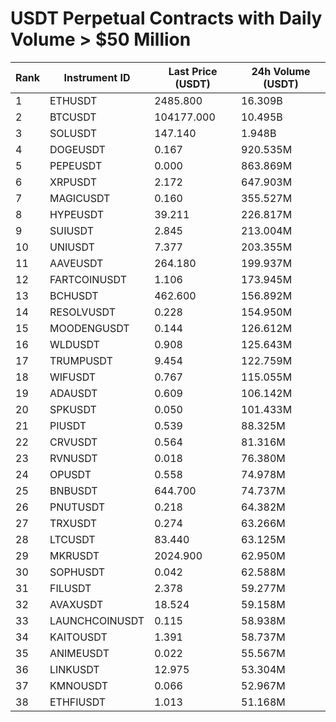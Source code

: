 # USDT Perpetual Contracts with Daily Volume > $50 Million

| Rank | Instrument ID | Last Price (USDT) | 24h Volume (USDT) |
|------|---------------|-------------------|-------------------|
| 1 | ETHUSDT | 2485.800 | 16.309B |
| 2 | BTCUSDT | 104177.000 | 10.495B |
| 3 | SOLUSDT | 147.140 | 1.948B |
| 4 | DOGEUSDT | 0.167 | 920.535M |
| 5 | PEPEUSDT | 0.000 | 863.869M |
| 6 | XRPUSDT | 2.172 | 647.903M |
| 7 | MAGICUSDT | 0.160 | 355.527M |
| 8 | HYPEUSDT | 39.211 | 226.817M |
| 9 | SUIUSDT | 2.845 | 213.004M |
| 10 | UNIUSDT | 7.377 | 203.355M |
| 11 | AAVEUSDT | 264.180 | 199.937M |
| 12 | FARTCOINUSDT | 1.106 | 173.945M |
| 13 | BCHUSDT | 462.600 | 156.892M |
| 14 | RESOLVUSDT | 0.228 | 154.950M |
| 15 | MOODENGUSDT | 0.144 | 126.612M |
| 16 | WLDUSDT | 0.908 | 125.643M |
| 17 | TRUMPUSDT | 9.454 | 122.759M |
| 18 | WIFUSDT | 0.767 | 115.055M |
| 19 | ADAUSDT | 0.609 | 106.142M |
| 20 | SPKUSDT | 0.050 | 101.433M |
| 21 | PIUSDT | 0.539 | 88.325M |
| 22 | CRVUSDT | 0.564 | 81.316M |
| 23 | RVNUSDT | 0.018 | 76.380M |
| 24 | OPUSDT | 0.558 | 74.978M |
| 25 | BNBUSDT | 644.700 | 74.737M |
| 26 | PNUTUSDT | 0.218 | 64.382M |
| 27 | TRXUSDT | 0.274 | 63.266M |
| 28 | LTCUSDT | 83.440 | 63.125M |
| 29 | MKRUSDT | 2024.900 | 62.950M |
| 30 | SOPHUSDT | 0.042 | 62.588M |
| 31 | FILUSDT | 2.378 | 59.277M |
| 32 | AVAXUSDT | 18.524 | 59.158M |
| 33 | LAUNCHCOINUSDT | 0.115 | 58.938M |
| 34 | KAITOUSDT | 1.391 | 58.737M |
| 35 | ANIMEUSDT | 0.022 | 55.567M |
| 36 | LINKUSDT | 12.975 | 53.304M |
| 37 | KMNOUSDT | 0.066 | 52.967M |
| 38 | ETHFIUSDT | 1.013 | 51.168M |
